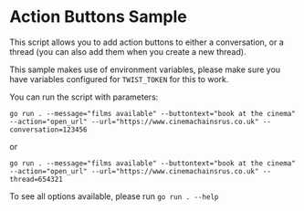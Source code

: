 # Action Buttons Sample

This script allows you to add action buttons to either a conversation, or a thread (you can also add them when you create a new thread).

This sample makes use of environment variables, please make sure you have variables configured for `TWIST_TOKEN` for this to work.

You can run the script with parameters:

```
go run . --message="films available" --buttontext="book at the cinema" --action="open_url" --url="https://www.cinemachainsrus.co.uk" --conversation=123456
```

or
```
go run . --message="films available" --buttontext="book at the cinema" --action="open_url" --url="https://www.cinemachainsrus.co.uk" --thread=654321
```

To see all options available, please run `go run . --help`